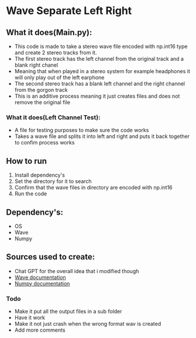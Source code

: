 # Wave Separate Left Right

## What it does(Main.py):
+ This code is made to take a stereo wave file encoded with np.int16 type and create 2 stereo tracks from it.
+ The first stereo track has the left channel from the original track and a blank right chanel
+ Meaning that when played in a stereo system for example headphones it will only play out of the left earphone
+ The second stereo track has a blank left channel and the right channel from the gorgon track
+ This is an additive process meaning it just creates files and does not remove the original file

### What it does(Left Channel Test):
+ A file for testing purposes to make sure the code works
+ Takes a wave file and splits it into left and right and puts it back together to confim process works

## How to run
1. Install dependency's
2. Set the directory for it to search
3. Confirm that the wave files in directory are encoded with np.int16
4. Run the code

 
## Dependency's:
+ OS
+ Wave
+ Numpy 

## Sources used to create:
+ Chat GPT for the overall idea that i modified though
+ [Wave documentation](https://docs.python.org/3/library/wave.html "Wave Site")
+ [Numpy documentation](https://numpy.org/doc/stable/index.html "NumPy documentation")

### Todo
+ Make it put all the output files in a sub folder
+ Have it work
+ Make it not just crash when the wrong format wav is created
+ Add more comments